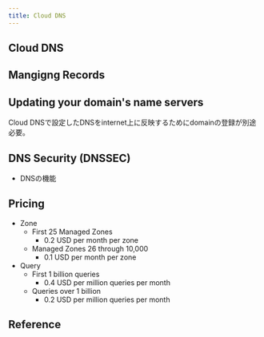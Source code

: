 ```yaml
---
title: Cloud DNS
---
```


## Cloud DNS

## Mangigng Records

## Updating your domain's name servers
Cloud DNSで設定したDNSをinternet上に反映するためにdomainの登録が別途必要。


## DNS Security (DNSSEC)
* DNSの機能


## Pricing
* Zone
    * First 25 Managed Zones
        * 0.2 USD per month per zone
    * Managed Zones 26 through 10,000
        * 0.1 USD per month per zone
* Query
    * First 1 billion queries
        * 0.4 USD per million queries per month
    * Queries over 1 billion
        * 0.2 USD per million queries per month


## Reference
